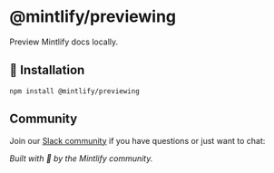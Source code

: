 # @mintlify/previewing

Preview Mintlify docs locally.

## 🚀 Installation

```
npm install @mintlify/previewing
```

## Community

Join our [Slack community][slack] if you have questions or just want to chat:

_Built with 💚 by the Mintlify community._

[slack]: https://join.slack.com/t/mintlify-users/shared_invite/zt-1xfzz6x35-f4o4WCYfpvLhSj3O7WAOMA
